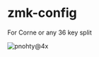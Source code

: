 # zmk-config
For Corne or any 36 key split

![pnohty@4x](https://user-images.githubusercontent.com/16619392/147719566-470a2666-1ec7-42b0-8432-0fd20b6171ab.png)

